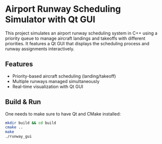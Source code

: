# Airport Runway Scheduling Simulator with Qt GUI

This project simulates an airport runway scheduling system in C++ using a priority queue to manage aircraft landings and takeoffs with different priorities. It features a Qt GUI that displays the scheduling process and runway assignments interactively.

## Features
- Priority-based aircraft scheduling (landing/takeoff)
- Multiple runways managed simultaneously
- Real-time visualization with Qt GUI

## Build & Run

One needs to make sure to have Qt and CMake installed:

```bash
mkdir build && cd build
cmake ..
make
./runway_gui
